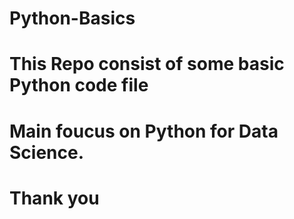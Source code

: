 # Python-Basics
# This Repo consist of some basic Python code file 
# Main foucus on Python for Data Science.
# Thank you
